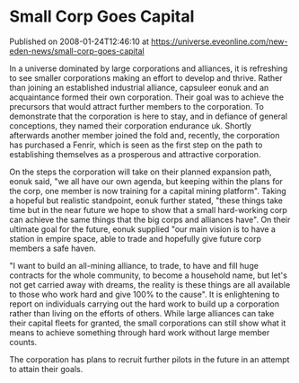 # Small Corp Goes Capital
Published on 2008-01-24T12:46:10 at https://universe.eveonline.com/new-eden-news/small-corp-goes-capital

In a universe dominated by large corporations and alliances, it is refreshing to see smaller corporations making an effort to develop and thrive. Rather than joining an established industrial alliance, capsuleer eonuk and an acquaintance formed their own corporation. Their goal was to achieve the precursors that would attract further members to the corporation. To demonstrate that the corporation is here to stay, and in defiance of general conceptions, they named their corporation endurance uk. Shortly afterwards another member joined the fold and, recently, the corporation has purchased a Fenrir, which is seen as the first step on the path to establishing themselves as a prosperous and attractive corporation. 

On the steps the corporation will take on their planned expansion path, eonuk said, "we all have our own agenda, but keeping within the plans for the corp, one member is now training for a capital mining platform". Taking a hopeful but realistic standpoint, eonuk further stated, "these things take time but in the near future we hope to show that a small hard-working corp can achieve the same things that the big corps and alliances have". On their ultimate goal for the future, eonuk supplied "our main vision is to have a station in empire space, able to trade and hopefully give future corp members a safe haven. 

"I want to build an all-mining alliance, to trade, to have and fill huge contracts for the whole community, to become a household name, but let's not get carried away with dreams, the reality is these things are all available to those who work hard and give 100% to the cause". It is enlightening to report on individuals carrying out the hard work to build up a corporation rather than living on the efforts of others. While large alliances can take their capital fleets for granted, the small corporations can still show what it means to achieve something through hard work without large member counts. 

The corporation has plans to recruit further pilots in the future in an attempt to attain their goals.
